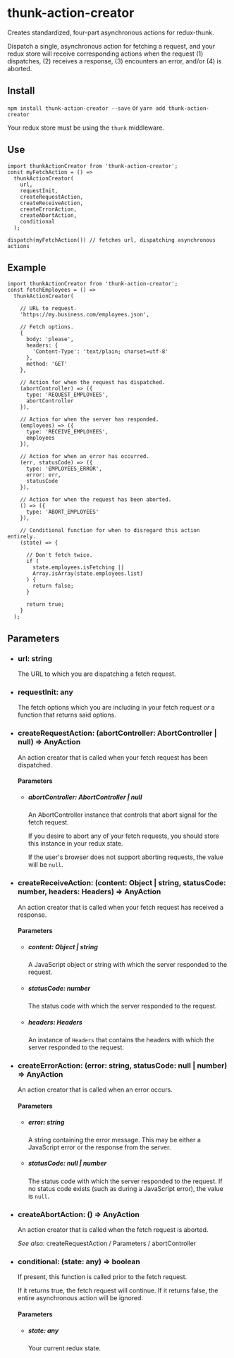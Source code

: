 # thunk-action-creator
Creates standardized, four-part asynchronous actions for redux-thunk.

Dispatch a single, asynchronous action for fetching a request, and your redux store will receive corresponding actions when the request (1) dispatches, (2) receives a response, (3) encounters an error, and/or (4) is aborted.

## Install
`npm install thunk-action-creator --save` or `yarn add thunk-action-creator`

Your redux store must be using the `thunk` middleware.

## Use
```JS
import thunkActionCreator from 'thunk-action-creator';
const myFetchAction = () =>
  thunkActionCreator(
    url,
    requestInit,
    createRequestAction,
    createReceiveAction,
    createErrorAction,
    createAbortAction,
    conditional
  );

dispatch(myFetchAction()) // fetches url, dispatching asynchronous actions
```

## Example
```JS
import thunkActionCreator from 'thunk-action-creator';
const fetchEmployees = () =>
  thunkActionCreator(

    // URL to request.
    'https://my.business.com/employees.json',

    // Fetch options.
    {
      body: 'please',
      headers: {
        'Content-Type': 'text/plain; charset=utf-8'
      },
      method: 'GET'
    },

    // Action for when the request has dispatched.
    (abortController) => ({
      type: 'REQUEST_EMPLOYEES',
      abortController
    }),

    // Action for when the server has responded.
    (employees) => ({
      type: 'RECEIVE_EMPLOYEES',
      employees
    }),

    // Action for when an error has occurred.
    (err, statusCode) => ({
      type: 'EMPLOYEES_ERROR',
      error: err,
      statusCode
    }),

    // Action for when the request has been aborted.
    () => ({
      type: 'ABORT_EMPLOYEES'
    }),

    // Conditional function for when to disregard this action entirely.
    (state) => {

      // Don't fetch twice.
      if (
        state.employees.isFetching ||
        Array.isArray(state.employees.list)
      ) {
        return false;
      }

      return true;
    }
  );
```

## Parameters

* ### url: string
  The URL to which you are dispatching a fetch request.

* ### requestInit: any
  The fetch options which you are including in your fetch request _or_ a function that returns said options.

* ### createRequestAction: (abortController: AbortController | null) => AnyAction
  An action creator that is called when your fetch request has been dispatched.
  #### Parameters
  * ##### abortController: AbortController | null
    An AbortController instance that controls that abort signal for the fetch request.

    If you desire to abort any of your fetch requests, you should store this instance in your redux state.

    If the user's browser does not support aborting requests, the value will be `null`.

* ### createReceiveAction: (content: Object | string, statusCode: number, headers: Headers) => AnyAction
  An action creator that is called when your fetch request has received a response.
  #### Parameters
  * ##### content: Object | string
    A JavaScript object or string with which the server responded to the request.
  * ##### statusCode: number
    The status code with which the server responded to the request.
  * ##### headers: Headers
    An instance of `Headers` that contains the headers with which the server responded to the request.

* ### createErrorAction: (error: string, statusCode: null | number) => AnyAction
  An action creator that is called when an error occurs.
  #### Parameters
  * ##### error: string
    A string containing the error message. This may be either a JavaScript error or the response from the server.
  * ##### statusCode: null | number
    The status code with which the server responded to the request. If no status code exists (such as during a JavaScript error), the value is `null`.

* ### createAbortAction: () => AnyAction
  An action creator that is called when the fetch request is aborted.

  _See also:_ createRequestAction / Parameters / abortController

* ### conditional: (state: any) => boolean
  If present, this function is called prior to the fetch request.

  If it returns true, the fetch request will continue. If it returns false, the entire asynchronous action will be ignored.
  #### Parameters
  * ##### state: any
    Your current redux state.
